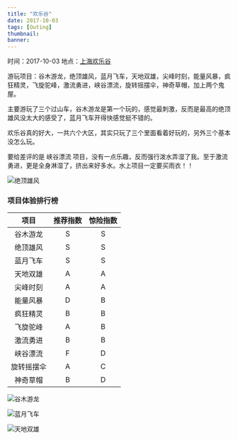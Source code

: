 ```yaml
---
title: "欢乐谷"
date: 2017-10-03
tags: [Outing]
thumbnail:
banner: 
---
```

时间：2017-10-03
地点：[上海欢乐谷](http://sh.happyvalley.cn/)

游玩项目：谷木游龙，绝顶雄风，蓝月飞车，天地双雄，尖峰时刻，能量风暴，疯狂精灵，飞旋驼峰，激流勇进，峡谷漂流，旋转摇摆伞，神奇草帽，加上两个鬼屋。

主要游玩了三个过山车，谷木游龙是第一个玩的，感觉最刺激，反而是最高的绝顶雄风没太大的感受了，蓝月飞车开得快感觉挺不错的。

欢乐谷真的好大，一共六个大区，其实只玩了三个里面看着好玩的，另外三个基本没怎么玩。

要给差评的是 峡谷漂流 项目，没有一点乐趣，反而强行泼水弄湿了我。至于激流勇进，更是全身淋湿了，挤出来好多水。水上项目一定要买雨衣！！

![绝顶雄风](/2017/10/03/Happy-Valley/pic2.jpg)

### 项目体验排行榜
| 项目 | 推荐指数 | 惊险指数 |
| :------:| :------: | :------: |
| 谷木游龙 | S | S |
| 绝顶雄风 | S | S |
| 蓝月飞车 | S | S |
| 天地双雄 | A | A |
| 尖峰时刻 | A | A |
| 能量风暴 | D | B |
| 疯狂精灵 | B | B |
| 飞旋驼峰 | A | B |
| 激流勇进 | B | B |
| 峡谷漂流 | F | D |
| 旋转摇摆伞 | A | C |
| 神奇草帽 | B | D |


<!--more-->

![谷木游龙](/2017/10/03/Happy-Valley/pic1.jpg)

![蓝月飞车](/2017/10/03/Happy-Valley/pic3.jpg)

![天地双雄](/2017/10/03/Happy-Valley/pic4.jpg)